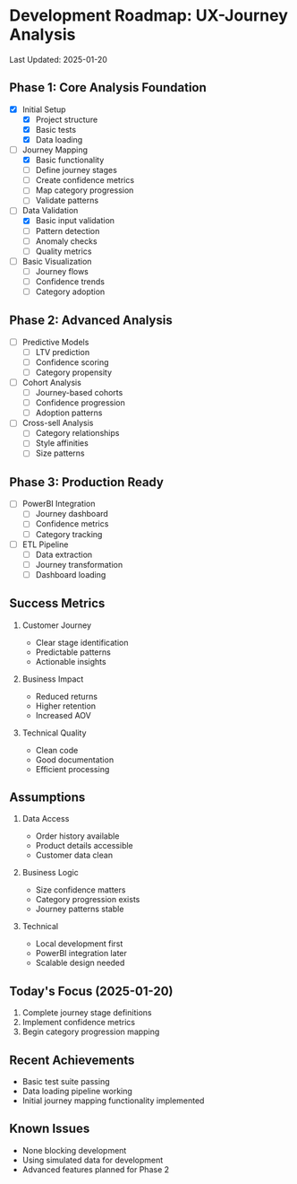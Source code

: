 # Development Roadmap: UX-Journey Analysis
Last Updated: 2025-01-20

## Phase 1: Core Analysis Foundation
- [x] Initial Setup
  - [x] Project structure
  - [x] Basic tests
  - [x] Data loading

- [ ] Journey Mapping
  - [x] Basic functionality
  - [ ] Define journey stages
  - [ ] Create confidence metrics
  - [ ] Map category progression
  - [ ] Validate patterns

- [ ] Data Validation
  - [x] Basic input validation
  - [ ] Pattern detection
  - [ ] Anomaly checks
  - [ ] Quality metrics

- [ ] Basic Visualization
  - [ ] Journey flows
  - [ ] Confidence trends
  - [ ] Category adoption

## Phase 2: Advanced Analysis
- [ ] Predictive Models
  - [ ] LTV prediction
  - [ ] Confidence scoring
  - [ ] Category propensity

- [ ] Cohort Analysis
  - [ ] Journey-based cohorts
  - [ ] Confidence progression
  - [ ] Adoption patterns

- [ ] Cross-sell Analysis
  - [ ] Category relationships
  - [ ] Style affinities
  - [ ] Size patterns

## Phase 3: Production Ready
- [ ] PowerBI Integration
  - [ ] Journey dashboard
  - [ ] Confidence metrics
  - [ ] Category tracking

- [ ] ETL Pipeline
  - [ ] Data extraction
  - [ ] Journey transformation
  - [ ] Dashboard loading

## Success Metrics
1. Customer Journey
   - Clear stage identification
   - Predictable patterns
   - Actionable insights

2. Business Impact
   - Reduced returns
   - Higher retention
   - Increased AOV

3. Technical Quality
   - Clean code
   - Good documentation
   - Efficient processing

## Assumptions
1. Data Access
   - Order history available
   - Product details accessible
   - Customer data clean

2. Business Logic
   - Size confidence matters
   - Category progression exists
   - Journey patterns stable

3. Technical
   - Local development first
   - PowerBI integration later
   - Scalable design needed

## Today's Focus (2025-01-20)
1. Complete journey stage definitions
2. Implement confidence metrics
3. Begin category progression mapping

## Recent Achievements
- Basic test suite passing
- Data loading pipeline working
- Initial journey mapping functionality implemented

## Known Issues
- None blocking development
- Using simulated data for development
- Advanced features planned for Phase 2
